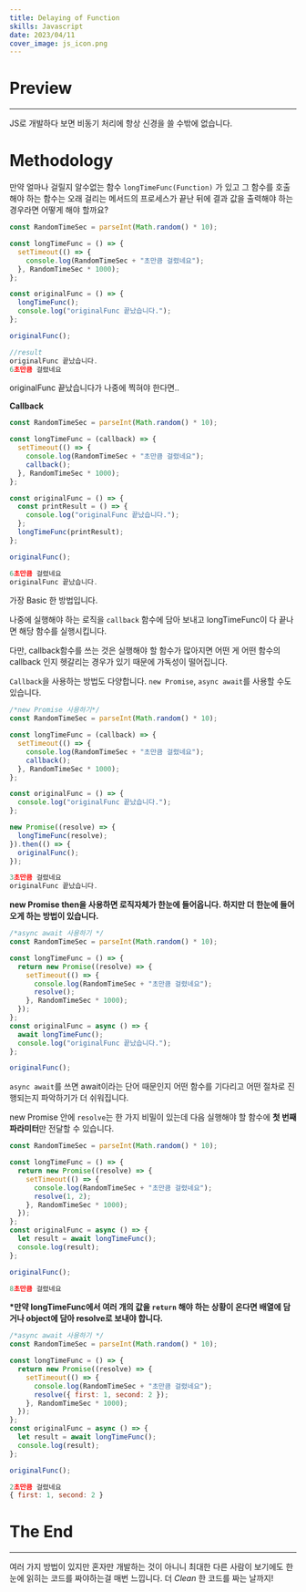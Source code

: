 ```yaml
---
title: Delaying of Function
skills: Javascript
date: 2023/04/11
cover_image: js_icon.png
---
```


# **Preview**

---

JS로 개발하다 보면 비동기 처리에 항상 신경을 쓸 수밖에 없습니다.

# **Methodology**

만약 얼마나 걸릴지 알수없는 함수 `longTimeFunc(Function)` 가 있고 그 함수를 호출해야 하는 함수는 오래 걸리는 메서드의 프로세스가 끝난 뒤에 결과 값을 출력해야 하는 경우라면 어떻게 해야 할까요?

```javascript
const RandomTimeSec = parseInt(Math.random() * 10);

const longTimeFunc = () => {
  setTimeout(() => {
    console.log(RandomTimeSec + "초만큼 걸렸네요");
  }, RandomTimeSec * 1000);
};

const originalFunc = () => {
  longTimeFunc();
  console.log("originalFunc 끝났습니다.");
};

originalFunc();
```

```javascript
//result
originalFunc 끝났습니다.
6초만큼 걸렸네요
```

originalFunc 끝났습니다가 나중에 찍혀야 한다면..

**Callback**

```javascript
const RandomTimeSec = parseInt(Math.random() * 10);

const longTimeFunc = (callback) => {
  setTimeout(() => {
    console.log(RandomTimeSec + "초만큼 걸렸네요");
    callback();
  }, RandomTimeSec * 1000);
};

const originalFunc = () => {
  const printResult = () => {
    console.log("originalFunc 끝났습니다.");
  };
  longTimeFunc(printResult);
};

originalFunc();
```

```javascript
6초만큼 걸렸네요
originalFunc 끝났습니다.
```

가장 Basic 한 방법입니다.

나중에 실행해야 하는 로직을 `callback` 함수에 담아 보내고 longTimeFunc이 다 끝나면 해당 함수를 실행시킵니다.

다만, callback함수를 쓰는 것은 실행해야 할 함수가 많아지면 어떤 게 어떤 함수의 callback 인지 헷갈리는 경우가 있기 때문에 가독성이 떨어집니다.

`Callback`을 사용하는 방법도 다양합니다. `new Promise`, `async await`를 사용할 수도 있습니다.

```javascript
/*new Promise 사용하기*/
const RandomTimeSec = parseInt(Math.random() * 10);

const longTimeFunc = (callback) => {
  setTimeout(() => {
    console.log(RandomTimeSec + "초만큼 걸렸네요");
    callback();
  }, RandomTimeSec * 1000);
};

const originalFunc = () => {
  console.log("originalFunc 끝났습니다.");
};

new Promise((resolve) => {
  longTimeFunc(resolve);
}).then(() => {
  originalFunc();
});
```

```javascript
3초만큼 걸렸네요
originalFunc 끝났습니다.
```

**new Promise then을 사용하면 로직자체가 한눈에 들어옵니다. 하지만 더 한눈에 들어오게 하는 방법이 있습니다.**

```javascript
/*async await 사용하기 */
const RandomTimeSec = parseInt(Math.random() * 10);

const longTimeFunc = () => {
  return new Promise((resolve) => {
    setTimeout(() => {
      console.log(RandomTimeSec + "초만큼 걸렸네요");
      resolve();
    }, RandomTimeSec * 1000);
  });
};
const originalFunc = async () => {
  await longTimeFunc();
  console.log("originalFunc 끝났습니다.");
};

originalFunc();
```

`async await`를 쓰면 await이라는 단어 때문인지 어떤 함수를 기다리고 어떤 절차로 진행되는지 파악하기가 더 쉬워집니다.

new Promise 안에 `resolve`는 한 가지 비밀이 있는데 다음 실행해야 할 함수에 **첫 번째 파라미터**만 전달할 수 있습니다.

```javascript
const RandomTimeSec = parseInt(Math.random() * 10);

const longTimeFunc = () => {
  return new Promise((resolve) => {
    setTimeout(() => {
      console.log(RandomTimeSec + "초만큼 걸렸네요");
      resolve(1, 2);
    }, RandomTimeSec * 1000);
  });
};
const originalFunc = async () => {
  let result = await longTimeFunc();
  console.log(result);
};

originalFunc();
```

```javascript
8초만큼 걸렸네요
```

**\*만약 longTimeFunc에서 여러 개의 값을 `return` 해야 하는 상황이 온다면 배열에 담거나 object에 담아 resolve로 보내야 합니다.**

```javascript
/*async await 사용하기 */
const RandomTimeSec = parseInt(Math.random() * 10);

const longTimeFunc = () => {
  return new Promise((resolve) => {
    setTimeout(() => {
      console.log(RandomTimeSec + "초만큼 걸렸네요");
      resolve({ first: 1, second: 2 });
    }, RandomTimeSec * 1000);
  });
};
const originalFunc = async () => {
  let result = await longTimeFunc();
  console.log(result);
};

originalFunc();
```

```javascript
2초만큼 걸렸네요
{ first: 1, second: 2 }
```

# The End

---

여러 가지 방법이 있지만 혼자만 개발하는 것이 아니니 최대한 다른 사람이 보기에도 한 눈에 읽히는 코드를 짜야하는걸 매번 느낍니다. 더 _Clean_ 한 코드를 짜는 날까지!
